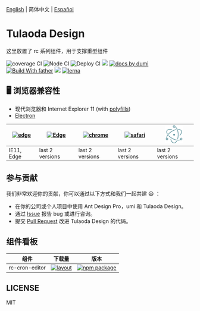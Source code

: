 [English](./README.en-US.md) | 简体中文 | [Español](./README.es-PR.md)

# Tulaoda Design

这里放置了 rc 系列组件，用于支撑重型组件

![coverage CI](https://github.com/tulaoda/tulaoda-design/workflows/coverage%20CI/badge.svg) ![Node CI](https://github.com/tulaoda/tulaoda-design/workflows/Node%20CI/badge.svg) ![Deploy CI](https://github.com/tulaoda/tulaoda-design/workflows/Deploy%20CI/badge.svg) [![](https://codecov.io/gh/ant-design/pro-components/branch/master/graph/badge.svg)](https://codecov.io/gh/ant-design/pro-components) [![ docs by dumi](https://img.shields.io/badge/docs%20by-dumi-blue)](https://d.umijs.org/) [![Build With father](https://img.shields.io/badge/build%20with-father-028fe4.svg)](https://github.com/umijs/father/) [![](https://badgen.net/badge/icon/Ant%20Design?icon=https://gw.alipayobjects.com/zos/antfincdn/Pp4WPgVDB3/KDpgvguMpGfqaHPjicRK.svg&label)](https://ant.design) [![lerna](https://img.shields.io/badge/maintained%20with-lerna-cc00ff.svg)](https://lerna.js.org/)

## 🖥 浏览器兼容性

- 现代浏览器和 Internet Explorer 11 (with [polyfills](https://stackoverflow.com/questions/57020976/polyfills-in-2019-for-ie11))
- [Electron](https://www.electronjs.org/)

| [![edge](https://raw.githubusercontent.com/alrra/browser-logos/master/src/edge/edge_48x48.png)](http://godban.github.io/browsers-support-badges/) | [![Edge](https://raw.githubusercontent.com/alrra/browser-logos/master/src/firefox/firefox_48x48.png)](http://godban.github.io/browsers-support-badges/) | [![chrome](https://raw.githubusercontent.com/alrra/browser-logos/master/src/chrome/chrome_48x48.png)](http://godban.github.io/browsers-support-badges/) | [![safari](https://raw.githubusercontent.com/alrra/browser-logos/master/src/safari/safari_48x48.png)](http://godban.github.io/browsers-support-badges/) | [![electron_48x48](https://raw.githubusercontent.com/alrra/browser-logos/master/src/electron/electron_48x48.png)](http://godban.github.io/browsers-support-badges/) |
| --- | --- | --- | --- | --- |
| IE11, Edge | last 2 versions | last 2 versions | last 2 versions | last 2 versions |

## 参与贡献

我们非常欢迎你的贡献，你可以通过以下方式和我们一起共建 😃 ：

- 在你的公司或个人项目中使用 Ant Design Pro，umi 和 Tulaoda Design。
- 通过 [Issue](https://github.com/tulaoda/tulaoda-design/issues) 报告 bug 或进行咨询。
- 提交 [Pull Request](https://github.com/tulaoda/tulaoda-design/pulls) 改进 Tulaoda Design 的代码。

## 组件看板

| 组件 | 下载量 | 版本 |
| --- | --- | --- |
| rc-cron-editor | [![layout](https://img.shields.io/npm/dw/@tulaoda/rc-cron-editor.svg)](https://www.npmjs.com/package/@tulaoda/rc-cron-editor) | [![npm package](https://img.shields.io/npm/v/@tulaoda/rc-cron-editor.svg?style=flat-square?style=flat-square)](https://www.npmjs.com/package/@tulaoda/rc-cron-editor) |

## LICENSE

MIT
